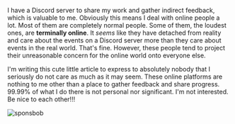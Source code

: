 I have a Discord server to share my work and gather indirect feedback, which is valuable to me. Obviously this means I deal with online people a lot. Most of them are completely normal people. Some of them, the loudest ones, are **terminally online**. It _seems_ like they have detached from reality and care about the events on a Discord server more than they care about events in the real world. That's fine. However, these people tend to project their unreasonable concern for the online world onto everyone else. 

I'm writing this cute little article to express to absolutely nobody that I seriously do not care as much as it may seem. These online platforms are nothing to me other than a place to gather feedback and share progress. 99.99% of what I do there is not personal nor significant. I'm not interested. Be nice to each other!!!

![sponsbob](https://c.tenor.com/rQFp5O-LzacAAAAC/spongebob-sick.gif)